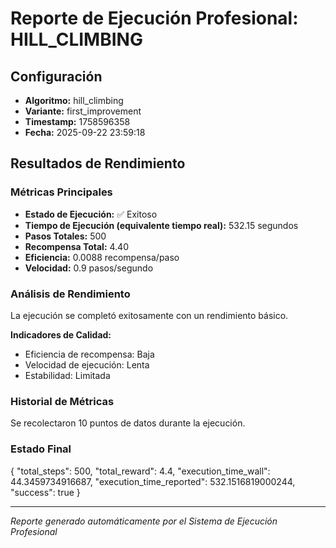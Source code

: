 # Reporte de Ejecución Profesional: HILL_CLIMBING

## Configuración
- **Algoritmo:** hill_climbing
- **Variante:** first_improvement
- **Timestamp:** 1758596358
- **Fecha:** 2025-09-22 23:59:18

## Resultados de Rendimiento

### Métricas Principales
- **Estado de Ejecución:** ✅ Exitoso
- **Tiempo de Ejecución (equivalente tiempo real):** 532.15 segundos
- **Pasos Totales:** 500
- **Recompensa Total:** 4.40
- **Eficiencia:** 0.0088 recompensa/paso
- **Velocidad:** 0.9 pasos/segundo

### Análisis de Rendimiento

La ejecución se completó exitosamente con un rendimiento básico.

**Indicadores de Calidad:**
- Eficiencia de recompensa: Baja
- Velocidad de ejecución: Lenta
- Estabilidad: Limitada


### Historial de Métricas
Se recolectaron 10 puntos de datos durante la ejecución.

### Estado Final
{
  "total_steps": 500,
  "total_reward": 4.4,
  "execution_time_wall": 44.3459734916687,
  "execution_time_reported": 532.1516819000244,
  "success": true
}

---
*Reporte generado automáticamente por el Sistema de Ejecución Profesional*
